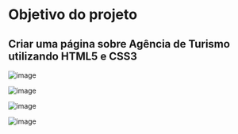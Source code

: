 # Objetivo do projeto

## Criar uma página sobre Agência de Turismo utilizando HTML5 e CSS3

![image](https://github.com/brunobonatini/Projeto-pagina-Agencia-de-Turismo-/assets/105396325/83947723-1bb8-409c-a457-647dca29007b)

![image](https://github.com/brunobonatini/Projeto-pagina-Agencia-de-Turismo-/assets/105396325/26ce7335-87da-4af0-8a10-2a0d679a7917)

![image](https://github.com/brunobonatini/Projeto-pagina-Agencia-de-Turismo-/assets/105396325/af700b71-3bd0-4eab-bc99-51f1ac9a393c)

![image](https://github.com/brunobonatini/Projeto-pagina-Agencia-de-Turismo-/assets/105396325/f9a74689-2eef-4eda-b1fb-a165228f09fc)

